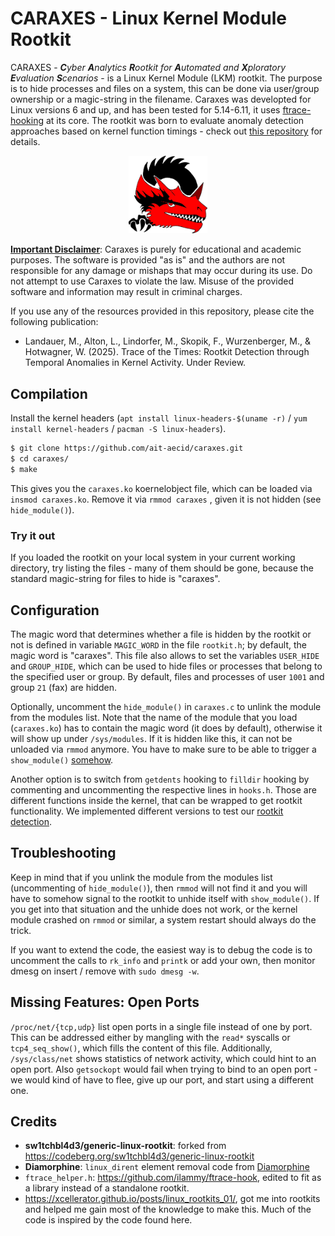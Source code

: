 # CARAXES - Linux Kernel Module Rootkit

CARAXES - ***C**yber **A**nalytics **R**ootkit for **A**utomated and **X**ploratory **E**valuation **S**cenarios* - is a Linux Kernel Module (LKM) rootkit.
The purpose is to hide processes and files on a system, this can be done via user/group ownership or a magic-string in the filename.
Caraxes was developted for Linux versions 6 and up, and has been tested for 5.14-6.11,
it uses [ftrace-hooking](https://github.com/ilammy/ftrace-hook) at its core.
The rootkit was born to evaluate anomaly detection approaches based on kernel function timings - check out [this repository](https://github.com/ait-aecid/rootkit-detection-ebpf-time-trace) for details.

<p align="center"><img src="https://raw.githubusercontent.com/ait-aecid/caraxes/refs/heads/main/caraxes_logo.svg" width=25% height=25%></p>

<ins>__Important Disclaimer__</ins>: Caraxes is purely for educational and academic purposes. The software is provided "as is" and the authors are not responsible for any damage or mishaps that may occur during its use. Do not attempt to use Caraxes to violate the law. Misuse of the provided software and information may result in criminal charges.

If you use any of the resources provided in this repository, please cite the following publication:
* Landauer, M., Alton, L., Lindorfer, M., Skopik, F., Wurzenberger, M., & Hotwagner, W. (2025). Trace of the Times: Rootkit Detection through Temporal Anomalies in Kernel Activity. Under Review.

## Compilation

Install the kernel headers (`apt install linux-headers-$(uname -r)` / `yum install kernel-headers` / `pacman -S linux-headers`).

```sh
$ git clone https://github.com/ait-aecid/caraxes.git
$ cd caraxes/
$ make
```

This gives you the `caraxes.ko` koernelobject file, which can be loaded via `insmod caraxes.ko`.
Remove it via `rmmod caraxes` , given it is not hidden (see `hide_module()`).

### Try it out

If you loaded the rootkit on your local system in your current working directory, try listing the files - many of them should be gone,
because the standard magic-string for files to hide is "caraxes".

## Configuration

The magic word that determines whether a file is hidden by the rootkit or not is defined in variable `MAGIC_WORD` in the file `rootkit.h`; by default, the magic word is "caraxes". This file also allows to set the variables `USER_HIDE` and `GROUP_HIDE`, which can be used to hide files or processes that belong to the specified user or group. By default, files and processes of user `1001` and group `21` (fax) are hidden.

Optionally, uncomment the `hide_module()` in `caraxes.c` to unlink the module from the modules list. Note that the name of the module that you load (`caraxes.ko`) has to contain the magic word (it does by default), otherwise it will show up under `/sys/modules`.
If it is hidden like this, it can not be unloaded via `rmmod` anymore.
You have to make sure to be able to trigger a `show_module()` [somehow](https://codeberg.org/sw1tchbl4d3/generic-linux-rootkit/src/branch/main/examples).

Another option is to switch from `getdents` hooking to `filldir` hooking by commenting and uncommenting the respective lines in `hooks.h`.
Those are different functions inside the kernel, that can be wrapped to get rootkit functionality.
We implemented different versions to test our [rootkit detection](https://github.com/ait-aecid/rootkit-detection-ebpf-time-trace).

## Troubleshooting

Keep in mind that if you unlink the module from the modules list (uncommenting of `hide_module()`), then `rmmod` will not find it and you will have to somehow signal to the rootkit to unhide itself with `show_module()`. If you get into that situation and the unhide does not work, or the kernel module crashed on `rmmod` or similar, a system restart should always do the trick.

If you want to extend the code, the easiest way is to debug the code is to uncomment the calls to `rk_info` and `printk` or add your own, then monitor dmesg on insert / remove with `sudo dmesg -w`.

## Missing Features: Open Ports

`/proc/net/{tcp,udp}` list open ports in a single file instead of one by port.
This can be addressed either by mangling with the `read*` syscalls or `tcp4_seq_show()`, which fills the content of this file.
Additionally, `/sys/class/net` shows statistics of network activity, which could hint to an open port.
Also `getsockopt` would fail when trying to bind to an open port - we would kind of have to flee, give up our port,
and start using a different one.

## Credits
- **sw1tchbl4d3/generic-linux-rootkit**: forked from https://codeberg.org/sw1tchbl4d3/generic-linux-rootkit
- **Diamorphine**: `linux_dirent` element removal code from [Diamorphine](https://github.com/m0nad/Diamorphine)
- `ftrace_helper.h`: https://github.com/ilammy/ftrace-hook, edited to fit as a library instead of a standalone rootkit.
- https://xcellerator.github.io/posts/linux_rootkits_01/, got me into rootkits and helped me gain most of the knowledge to make this. Much of the code is inspired by the code found here.
